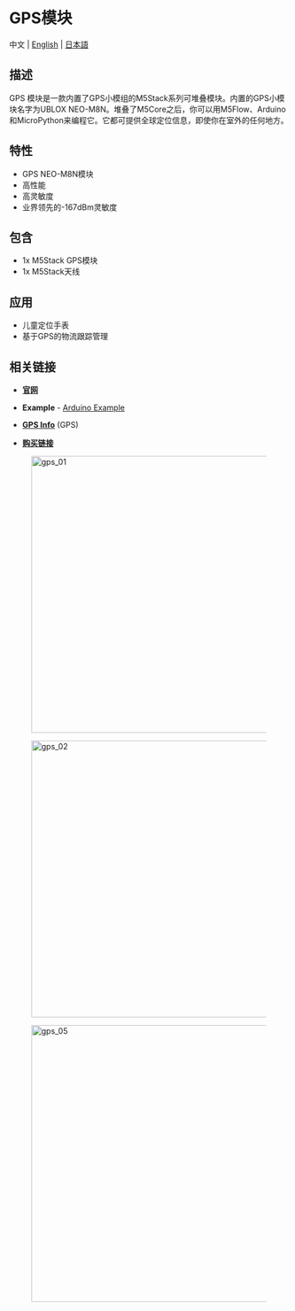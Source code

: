 # GPS模块

中文 | [English](/en/product_documents/modules/module_gps) | [日本語](ja/product_documents/modules/module_gps)

## 描述

GPS 模块是一款内置了GPS小模组的M5Stack系列可堆叠模块。内置的GPS小模块名字为UBLOX NEO-M8N。堆叠了M5Core之后，你可以用M5Flow、Arduino和MicroPython来编程它。它都可提供全球定位信息，即使你在室外的任何地方。

## 特性

-  GPS NEO-M8N模块
-  高性能
-  高灵敏度
-  业界领先的-167dBm灵敏度

## 包含

-  1x M5Stack GPS模块
-  1x M5Stack天线

## 应用

-  儿童定位手表
-  基于GPS的物流跟踪管理

## 相关链接

-  **[官网](https://m5stack.com)**

-  **Example** - [Arduino Example](https://github.com/m5stack/M5Stack/tree/master/examples/Modules/GPS)

-  **[GPS Info](https://www.u-blox.com/zh/product/neo-m8-series)** (GPS)

- **[购买链接](https://www.aliexpress.com/store/product/M5Stack-Official-Stock-Offer-GPS-Module-with-Internal-External-Antenna-MCX-Interface-IoT-Development-Board-for/3226069_32840757048.html?spm=2114.12010615.8148356.2.7c6c2743BZthY3)**

<figure>
  <img src="assets/img/product_pics/modules/gps_01.jpg" alt="gps_01" width="500px" height="500px">
</figure>

<figure>
  <img src="assets/img/product_pics/modules/gps_02.jpg" alt="gps_02" width="500px" height="500px">
</figure>

<figure>
  <img src="assets/img/product_pics/modules/gps_05.jpg" alt="gps_05" width="500px" height="500px">
</figure>